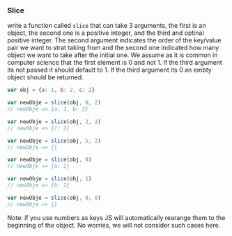 ### Slice

write a function called ```slice``` that can take 3 arguments, the first is an object, the second one is a positive integer, and the third and optinal positive integer. The second argument indicates the order of the key/value pair we want to strat taking from and the second one indicated how many object we want to take after the initial one. We assume as it is common in computer science that the first element is 0 and not 1. If the third argument its not passed it should default to 1. If the third argument its 0 an embty object should be returned.


```jsx
var obj = {a: 1, b: 2, c: 2}

var newObje = slice(obj, 0, 2)
// newObje => {a: 1, b: 2}

var newObje = slice(obj, 2, 2)
// newObje => {c: 2}

var newObje = slice(obj, 5, 2)
// newObje => {}

var newObje = slice(obj, 0)
// newObje => {a: 1}

var newObje = slice(obj, 1)
// newObje => {b: 2}

var newObje = slice(obj, 0, 0)
// newObje => {}
```

Note: if you use numbers as keys JS will automatically rearange them to the beginning of the object. No worries, we will not consider such cases here.